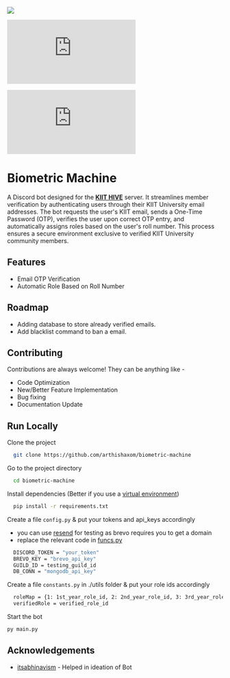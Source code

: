 
[![](https://dcbadge.limes.pink/api/server/https://discord.gg/7f7GVAKfFf)](https://discord.gg/7f7GVAKfFf)

![PyPI - Version](https://img.shields.io/pypi/v/discord.py?style=for-the-badge)

![PyPI - Python Version](https://img.shields.io/pypi/pyversions/discord.py?style=for-the-badge&color=%23e3a93d)




# Biometric Machine

A Discord bot designed for the [**KIIT HIVE**](https://discord.gg/7f7GVAKfFf) server. It streamlines member verification by authenticating users through their KIIT University email addresses. The bot requests the user's KIIT email, sends a One-Time Password (OTP), verifies the user upon correct OTP entry, and automatically assigns roles based on the user's roll number. This process ensures a secure environment exclusive to verified KIIT University community members.


## Features

- Email OTP Verification
- Automatic Role Based on Roll Number


## Roadmap

- Adding database to store already verified emails.
- Add blacklist command to ban a email.


## Contributing

Contributions are always welcome! They can be anything like - 
- Code Optimization
- New/Better Feature Implementation
- Bug fixing
- Documentation Update

## Run Locally

Clone the project

```bash
  git clone https://github.com/arthishaxom/biometric-machine
```

Go to the project directory

```bash
  cd biometric-machine
```

Install dependencies (Better if you use a [virtual environment](https://www.youtube.com/watch?v=Y21OR1OPC9A&t=144s))

```bash
  pip install -r requirements.txt
```

Create a file `config.py` & put your tokens and api_keys accordingly
- you can use [resend](https://resend.com/emails) for testing as brevo requires you to get a domain
- replace the relevant code in [funcs.py](utils/funcs.py)
```bash
  DISCORD_TOKEN = "your_token"
  BREVO_KEY = "brevo_api_key" 
  GUILD_ID = testing_guild_id
  DB_CONN = "mongodb_api_key"
```

Create a file `constants.py` in ./utils folder & put your role ids accordingly
```bash
  roleMap = {1: 1st_year_role_id, 2: 2nd_year_role_id, 3: 3rd_year_role_id, 4: 4th_year_role_id, 5:alumni_year_role_id}
  verifiedRole = verified_role_id
```

Start the bot
```bash
py main.py
```

## Acknowledgements
- [itsabhinavism](https://github.com/itsabhinavism) - Helped in ideation of Bot 